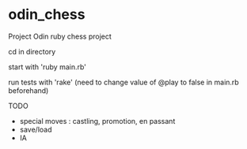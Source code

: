 # odin_chess
Project Odin ruby chess project

cd in directory

start with 'ruby main.rb'

run tests with 'rake' (need to change value of @play to false in main.rb beforehand)

TODO
- special moves : castling, promotion, en passant
- save/load
- IA

